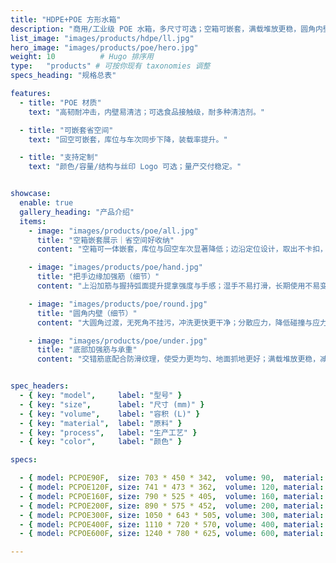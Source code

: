 ```yaml
---
title: "HDPE+POE 方形水箱"
description: "商用/工业级 POE 水箱，多尺寸可选；空箱可嵌套，满载堆放更稳，圆角内壁好清洗。"
list_image: "images/products/hdpe/ll.jpg"
hero_image: "images/products/poe/hero.jpg"
weight: 10          # Hugo 排序用
type:   "products" # 可按你现有 taxonomies 调整
specs_heading: "规格总表"

features:
  - title: "POE 材质"
    text: "高韧耐冲击，内壁易清洁；可选食品接触级，耐多种清洁剂。"

  - title: "可嵌套省空间"
    text: "回空可嵌套，库位与车次同步下降，装载率提升。"

  - title: "支持定制"
    text: "颜色/容量/结构与丝印 Logo 可选；量产交付稳定。"


showcase:
  enable: true
  gallery_heading: "产品介绍"
  items:
    - image: "images/products/poe/all.jpg"
      title: "空箱嵌套展示｜省空间好收纳"
      content: "空箱可一体嵌套，库位与回空车次显著降低；边沿定位设计，取出不卡扣，适合高频周转。"

    - image: "images/products/poe/hand.jpg"
      title: "把手边缘加强筋（细节）"
      content: "上沿加筋与握持弧面提升提拿强度与手感；湿手不易打滑，长期使用不易变形，搬运更安全省力。"

    - image: "images/products/poe/round.jpg"
      title: "圆角内壁（细节）"
      content: "大圆角过渡，无死角不挂污，冲洗更快更干净；分散应力，降低碰撞与应力开裂风险。"

    - image: "images/products/poe/under.jpg"
      title: "底部加强筋与承重"
      content: "交错筋底配合防滑纹理，使受力更均匀、地面抓地更好；满载堆放更稳，减少位移与形变。"


spec_headers:
  - { key: "model",     label: "型号" }
  - { key: "size",      label: "尺寸 (mm)" }
  - { key: "volume",    label: "容积 (L)" }
  - { key: "material",  label: "原料" }
  - { key: "process",   label: "生产工艺" }
  - { key: "color",     label: "颜色" }

specs:

  - { model: PCPOE90F,  size: 703 * 450 * 342,  volume: 90,  material: HDPE+POE, process: 注塑, color: 红 / 蓝 / 白 }
  - { model: PCPOE120F, size: 741 * 473 * 362,  volume: 120, material: HDPE+POE, process: 注塑, color: 红 / 蓝 / 白 }
  - { model: PCPOE160F, size: 790 * 525 * 405,  volume: 160, material: HDPE+POE, process: 注塑, color: 红 / 蓝 / 白 }
  - { model: PCPOE200F, size: 890 * 575 * 452,  volume: 200, material: HDPE+POE, process: 注塑, color: 红 / 蓝 / 白 }
  - { model: PCPOE300F, size: 1050 * 643 * 505, volume: 300, material: HDPE+POE, process: 注塑, color: 红 / 蓝 / 白 }
  - { model: PCPOE400F, size: 1110 * 720 * 570, volume: 400, material: HDPE+POE, process: 注塑, color: 红 / 蓝 / 白 }
  - { model: PCPOE600F, size: 1240 * 780 * 625, volume: 600, material: HDPE+POE, process: 注塑, color: 红 / 蓝 / 白 }

---
```

